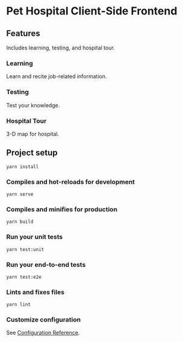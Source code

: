 # Pet Hospital Client-Side Frontend

## Features

Includes learning, testing, and hospital tour.

### Learning

Learn and recite job-related information.

### Testing

Test your knowledge.

### Hospital Tour

3-D map for hospital.

## Project setup
```
yarn install
```

### Compiles and hot-reloads for development
```
yarn serve
```

### Compiles and minifies for production
```
yarn build
```

### Run your unit tests
```
yarn test:unit
```

### Run your end-to-end tests
```
yarn test:e2e
```

### Lints and fixes files
```
yarn lint
```

### Customize configuration
See [Configuration Reference](https://cli.vuejs.org/config/).
